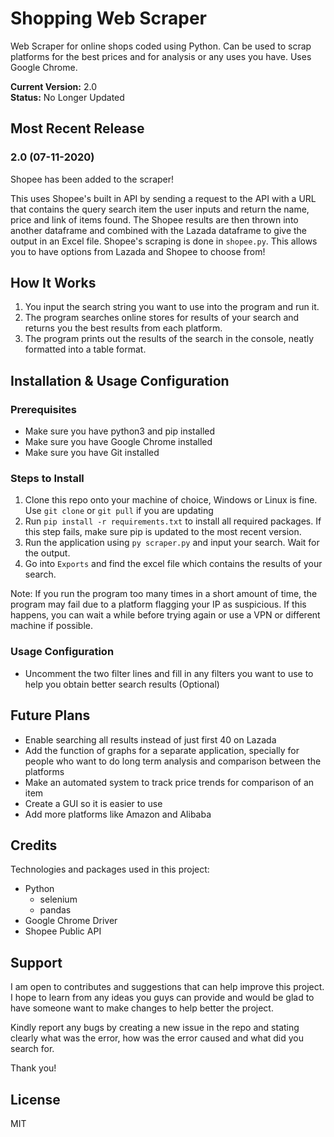 # Shopping Web Scraper 
Web Scraper for online shops coded using Python. Can be used to scrap platforms for the best prices and for analysis or any uses you have. Uses Google Chrome.

<b>Current Version:</b> 2.0 <br>
<b>Status:</b> No Longer Updated

## Most Recent Release
### 2.0 (07-11-2020)
Shopee has been added to the scraper!

This uses Shopee's built in API by sending a request to the API with a URL that contains the query search item the user inputs and return the name, price and link of items found. The Shopee results are then thrown into another dataframe and combined with the Lazada dataframe to give the output in an Excel file. Shopee's scraping is done in `shopee.py`. This allows you to have options from Lazada and Shopee to choose from!

## How It Works
1. You input the search string you want to use into the program and run it.
2. The program searches online stores for results of your search and returns you the best results from each platform.
3. The program prints out the results of the search in the console, neatly formatted into a table format.

## Installation & Usage Configuration
### Prerequisites
- Make sure you have python3 and pip installed
- Make sure you have Google Chrome installed
- Make sure you have Git installed

### Steps to Install
1. Clone this repo onto your machine of choice, Windows or Linux is fine. Use `git clone` or `git pull` if you are updating
2. Run `pip install -r requirements.txt` to install all required packages. If this step fails, make sure pip is updated to the most recent version.
3. Run the application using `py scraper.py` and input your search. Wait for the output.
4. Go into `Exports` and find the excel file which contains the results of your search.

Note: If you run the program too many times in a short amount of time, the program may fail due to a platform flagging your IP as suspicious. If this happens, you can wait a while before trying again or use a VPN or different machine if possible.

### Usage Configuration
- Uncomment the two filter lines and fill in any filters you want to use to help you obtain better search results (Optional) 

## Future Plans
- Enable searching all results instead of just first 40 on Lazada
- Add the function of graphs for a separate application, specially for people who want to do long term analysis and comparison between the platforms
- Make an automated system to track price trends for comparison of an item
- Create a GUI so it is easier to use
- Add more platforms like Amazon and Alibaba

## Credits
Technologies and packages used in this project:
- Python   
    - selenium
    - pandas
- Google Chrome Driver
- Shopee Public API

## Support
I am open to contributes and suggestions that can help improve this project. I hope to learn from any ideas you guys can provide and would be glad to have someone want to make changes to help better the project. 

Kindly report any bugs by creating a new issue in the repo and stating clearly what was the error, how was the error caused and what did you search for. 

Thank you!

## License
MIT
